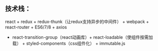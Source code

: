 ## 技术栈：
  react + redux + redux-thunk（让redux支持异步的中间件） +  webpack + react-router + ES6/7/8 + axios
  + react-transition-group（react动画库）+ react-loadable（使组件按需加载） + styled-components（css组件化） + immutable.js
